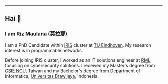 ___

## Hai :wave:

### I am Riz Maulana (莫拉那)


I am a PhD Candidate within [IRIS](https://iris.win.tue.nl) cluster at [TU Eindhoven](https://tue.nl). My research interest is in programmable networks.

Before joining IRIS cluster, I worked as an IT solutions engineer at [RML](https://rml.co.id), focusing on cybersecurity solutions. I received my Master\'s degree from [CSIE NCU](https://www.csie.ncu.edu.tw/), Taiwan and my Bachelor\'s degree from Department of Informatics, [Universitas Brawijaya](https://www.ub.ac.id), Indonesia.


<!-- Computer networking has been my passion and I love learning new things. I spend my spare time programming in Clojure and put the code on my [GitHub](https://github.com/ulmalana) account. -->

<!-- I am open to job opportunities as software engineer/developer. You may reach me at `muhamaul[at]gmail.com`. -->
